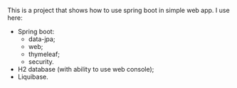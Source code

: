 This is a project that shows how to use spring boot in simple web app.
I use here:
- Spring boot:
  - data-jpa;
  - web;
  - thymeleaf;
  - security.
- H2 database (with ability to use web console);
- Liquibase.

